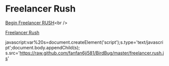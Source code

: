Freelancer Rush
=======

[Begin Freelancer RUSH](javascript:var%20s=document.createElement\('script'\);s.type='text/javascript';document.body.appendChild\(s\);s.src='https://raw.github.com/fanfan6ji581/FreelancerRush/master/BirdBug.js')<br />


<a href="javascript:var%20s=document.createElement('script');s.type='text/javascript';document.body.appendChild(s);s.src='https://raw.github.com/fanfan6ji581/FreelancerRush/master/BirdBug.js';void(0)">Freelancer Rush</a>

javascript:var%20s=document.createElement('script');s.type='text/javascript';document.body.appendChild(s);
s.src='https://raw.github.com/fanfan6ji581/BirdBug/master/freelancer.rush.js'
